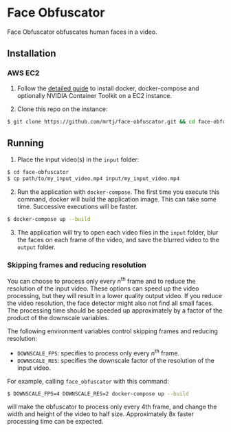 # Face Obfuscator

Face Obfuscator obfuscates human faces in a video.

## Installation

### AWS EC2

1. Follow the [detailed guide](ec2.md) to install docker, docker-compose and optionally NVIDIA Container Toolkit on a EC2 instance.

2. Clone this repo on the instance:
```bash
$ git clone https://github.com/mrtj/face-obfuscator.git && cd face-obfuscator && git fetch && git checkout gpu
```

## Running

1. Place the input video(s) in the `input` folder:
```bash
$ cd face-obfuscator
$ cp path/to/my_input_video.mp4 input/my_input_video.mp4
```
2. Run the application with `docker-compose`. The first time you execute this command, docker will build the application image. This can take some time. Successive executions will be faster.
```bash
$ docker-compose up --build
```
3. The application will try to open each video files in the `input` folder, blur the faces on each frame of the video, and save the blurred video to the `output` folder.

### Skipping frames and reducing resolution

You can choose to process only every *n*<sup>th</sup> frame and to reduce the resolution of the input video. These options can speed up the video processing, but they will result in a lower quality output video. If you reduce the video resolution, the face detector might also not find all small faces. The processing time should be speeded up approximately by a factor of the product of the downscale variables.

The following environment variables control skipping frames and reducing resolution:
 - `DOWNSCALE_FPS`: specifies to process only every *n*<sup>th</sup> frame.
 - `DOWNSCALE_RES`: specifies the downscale factor of the resolution of the input video.

For example, calling `face_obfuscator` with this command:
```bash
$ DOWNSCALE_FPS=4 DOWNSCALE_RES=2 docker-compose up --build
```
will make the obfuscator to process only every 4th frame, and change the width and height of the video to half size. Approximately 8x faster processing time can be expected.
